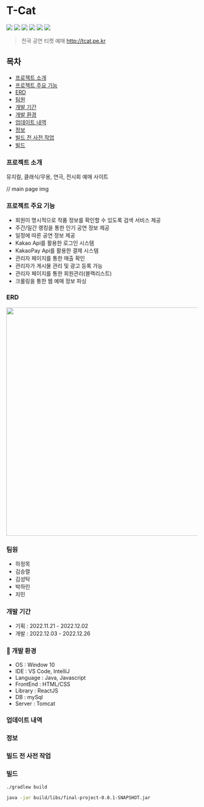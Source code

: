 # T-Cat
<img src="https://img.shields.io/badge/Spring Boot-6DB33F?style=flat-square&logo=Spring Boot&logoColor=white"/> <img src="https://img.shields.io/badge/Javascript-F7DF1E?style=flat-square&logo=Javascript&logoColor=white"/> <img src="https://img.shields.io/badge/React-61DAFB?style=flat-square&logo=React&logoColor=white"/> <img src="https://img.shields.io/badge/HTML5-E34F26?style=flat-square&logo=HTML5&logoColor=white"/> <img src="https://img.shields.io/badge/MySQL-4479A1?style=flat-square&logo=MySQL&logoColor=white"/> <img src="https://img.shields.io/badge/Firebase-FFCA28?style=flat-square&logo=firebase&logoColor=white"/> 

> 전국 공연 티켓 예매 
> http://tcat.pe.kr  



## 목차

- [프로젝트 소개](#-stars---------)
- [프로젝트 주요 기능](#-stars------------)
- [ERD](#-stars--erd)
- [팀원](#-stars----)
- [개발 기간](#-stars-------)
- [개발 환경](#-stars-------)
- [업데이트 내역](#-stars---------)
- [정보](#-stars----)
- [빌드 전 사전 작업](#-stars------------)
- [빌드](#-stars----)

### 프로젝트 소개
뮤지컬, 클래식/무용, 연극, 전시회 예매 사이트

// main page img


###  프로젝트 주요 기능
- 회원이 명시적으로 작품 정보를 확인할 수 있도록 검색 서비스 제공
- 주간/일간 랭킹을 통한 인기 공연 정보 제공
- 일정에 따른 공연 정보 제공
- Kakao Api를 활용한 로그인 시스템
- KakaoPay Api를 활용한 결제 시스템
- 관리자 페이지를 통한 매출 확인
- 관리자가 게시물 관리 및 광고 등록 가능
- 관리자 페이지를 통한 회원관리(블랙리스트)
- 크롤링을 통한 웹 예매 정보 파싱

### ERD
<img src="https://user-images.githubusercontent.com/110091878/215450277-51baef22-5940-4404-8840-f923eef7a1c6.png" width="600"></img>

### 팀원
- 하정목
- 김승렬
- 김성탁
- 박하린
- 지민

### 개발 기간
- 기획 : 2022.11.21 - 2022.12.02
- 개발 : 2022.12.03 - 2022.12.26

### :stars: 개발 환경
- OS : Window 10
- IDE : VS Code, IntelliJ
- Language : Java, Javascript
- FrontEnd : HTML/CSS
- Library : ReactJS
- DB : mySql
- Server : Tomcat

### 업데이트 내역
  
### 정보

### 빌드 전 사전 작업


### 빌드

```sh
./gradlew build
```
```sh
java -jar build/libs/final-project-0.0.1-SNAPSHOT.jar
```






